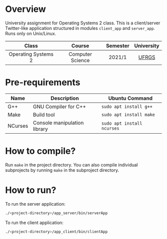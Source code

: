 # Overview
University assignment for Operating Systems 2 class. This is a client/server Twitter-like application structured in modules `client_app` and `server_app`. Runs only on Unix/Linux.

| Class               | Course           | Semester | University               |
|:-------------------:|:----------------:|:--------:|:------------------------:|
| Operating Systems 2 | Computer Science | 2021/1   | [UFRGS](http://ufrgs.br) |

# Pre-requirements

| Name    | Description                  | Ubuntu Command             |
|---------|------------------------------|----------------------------|
| G++     | GNU Compiler for C++         | `sudo apt install g++`     |
| Make    | Build tool                   | `sudo apt install make`    |
| NCurses | Console manipulation library | `sudo apt install ncurses` |

# How to compile?
Run `make` in the project directory. You can also compile individual subprojects by running `make` in the subproject directory.

# How to run?
To run the server application:

``` bash
./<project-directory>/app_server/bin/serverApp
```

To run the client application:
``` bash
./<project-directory>/app_client/bin/clientApp
```
